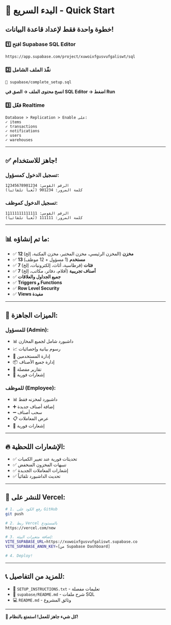 # 🚀 البدء السريع - Quick Start

## خطوة واحدة فقط لإعداد قاعدة البيانات!

### 1️⃣ افتح Supabase SQL Editor
```
https://app.supabase.com/project/xuwoixfgusvufgaliswt/sql
```

### 2️⃣ نفّذ الملف الشامل
```
📁 supabase/complete_setup.sql
```

**انسخ محتوى الملف → الصق في SQL Editor → اضغط Run**

### 3️⃣ فعّل Realtime
```
Database > Replication > Enable على:
✓ items
✓ transactions  
✓ notifications
✓ users
✓ warehouses
```

---

## ✅ جاهز للاستخدام!

### تسجيل الدخول كمسؤول:
```
الرقم القومي: 12345678901234
كلمة المرور: 901234 (تُعبأ تلقائياً)
```

### تسجيل الدخول كموظف:
```
الرقم القومي: 11111111111111
كلمة المرور: 111111 (تُعبأ تلقائياً)
```

---

## 📊 ما تم إنشاؤه:

- ✅ **12 مخزن** (المخزن الرئيسي، مخزن المختبر، مخزن المكتبة، إلخ)
- ✅ **13 مستخدم** (1 مسؤول + 12 موظف)
- ✅ **7 فئات** (قرطاسية، أثاث، إلكترونيات، إلخ)
- ✅ **7 أصناف تجريبية** (أقلام، دفاتر، مكاتب، إلخ)
- ✅ **جميع الجداول والعلاقات**
- ✅ **Triggers و Functions**
- ✅ **Row Level Security**
- ✅ **Views مفيدة**

---

## 🎯 الميزات الجاهزة:

### للمسؤول (Admin):
- 📊 داشبورد شامل لجميع المخازن
- 📈 رسوم بيانية وإحصائيات
- 👥 إدارة المستخدمين
- 📦 إدارة جميع الأصناف
- 📝 تقارير مفصلة
- 🔔 إشعارات فورية

### للموظف (Employee):
- 📊 داشبورد لمخزنه فقط
- ➕ إضافة أصناف جديدة
- ➖ سحب أصناف
- 📋 عرض المعاملات
- 🔔 إشعارات فورية

---

## 🔥 الإشعارات اللحظية:

- ✅ تحديثات فورية عند تغيير الكميات
- ✅ تنبيهات المخزون المنخفض
- ✅ إشعارات المعاملات الجديدة
- ✅ تحديث الداشبورد تلقائياً

---

## 📱 للنشر على Vercel:

```bash
# 1. رفع الكود على GitHub
git push

# 2. ربط Vercel بالمستودع
https://vercel.com/new

# 3. إضافة متغيرات البيئة:
VITE_SUPABASE_URL=https://xuwoixfgusvufgaliswt.supabase.co
VITE_SUPABASE_ANON_KEY=[من Supabase Dashboard]

# 4. Deploy!
```

---

## 📞 للمزيد من التفاصيل:

- 📄 `SETUP_INSTRUCTIONS.txt` - تعليمات مفصلة
- 📁 `supabase/README.md` - شرح ملفات SQL
- 💻 `README.md` - وثائق المشروع

---

**🎉 كل شيء جاهز للعمل! استمتع بالنظام!**